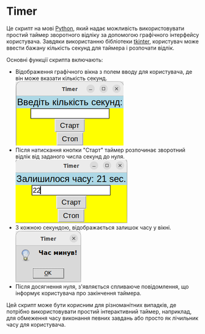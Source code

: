 # Timer

Це скрипт на мові [Python](https://www.python.org/), який надає можливість використовувати простий таймер зворотного відліку за допомогою графічного інтерфейсу користувача. Завдяки використанню бібліотеки [tkinter](https://docs.python.org/uk/3/library/tkinter.html), користувач може ввести бажану кількість секунд для таймера і розпочати відлік.

Основні функції скрипта включають:

* Відображення графічного вікна з полем вводу для користувача, де він може вказати кількість секунд.
  ![background.png](background.png)
* Після натискання кнопки "Старт" таймер розпочинає зворотний відлік від заданого числа секунд до нуля.
  ![background_2.png](background_2.png)
* З кожною секундою, відображається залишок часу у вікні.
  ![background_3.png](background_3.png)
* Після досягнення нуля, з'являється спливаюче повідомлення, що інформує користувача про закінчення таймера.

Цей скрипт може бути корисним для різноманітних випадків, де потрібно використовувати простий інтерактивний таймер, наприклад, для обмеження часу виконання певних завдань або просто як лічильник часу для користувача.

